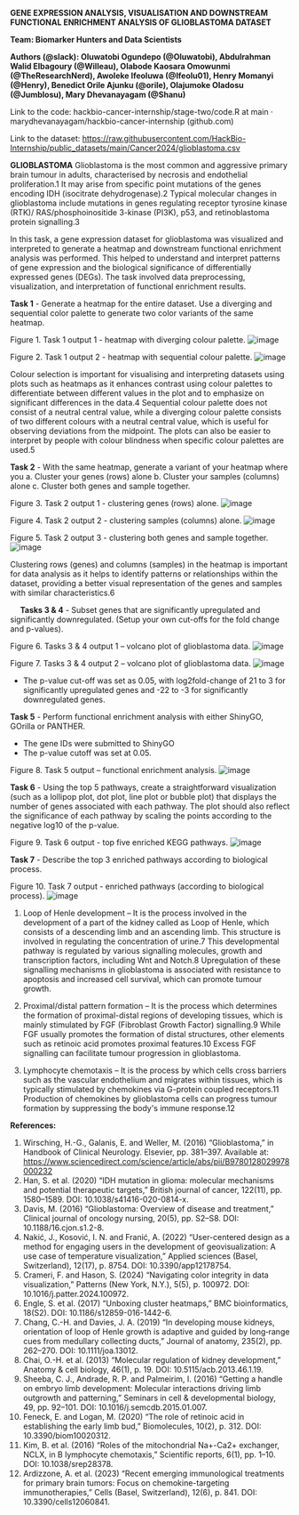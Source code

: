 **GENE EXPRESSION ANALYSIS, VISUALISATION AND DOWNSTREAM FUNCTIONAL ENRICHMENT ANALYSIS OF GLIOBLASTOMA DATASET**

**Team: Biomarker Hunters and Data Scientists**

**Authors (@slack): Oluwatobi Ogundepo (@Oluwatobi), Abdulrahman Walid Elbagoury (@Willeau), Olabode Kaosara Omowunmi (@TheResearchNerd), Awoleke Ifeoluwa (@Ifeolu01), Henry Momanyi (@Henry), Benedict Orile Ajunku (@orile), Olajumoke Oladosu (@Jumblosu), Mary Dhevanayagam (@Shanu)**

Link to the code: hackbio-cancer-internship/stage-two/code.R at main · marydhevanayagam/hackbio-cancer-internship (github.com)

Link to the dataset: https://raw.githubusercontent.com/HackBio-Internship/public_datasets/main/Cancer2024/glioblastoma.csv

**GLIOBLASTOMA**
Glioblastoma is the most common and aggressive primary brain tumour in adults, characterised by necrosis and endothelial proliferation.1 It may arise from specific point mutations of the genes encoding IDH (isocitrate dehydrogenase).2 Typical molecular changes in glioblastoma include mutations in genes regulating receptor tyrosine kinase (RTK)/ RAS/phosphoinositide 3-kinase (PI3K), p53, and retinoblastoma protein signalling.3

In this task, a gene expression dataset for glioblastoma was visualized and interpreted to generate a heatmap and downstream functional enrichment analysis was performed. This helped to understand and interpret patterns of gene expression and the biological significance of differentially expressed genes (DEGs). The task involved data preprocessing, visualization, and interpretation of functional enrichment results.

**Task 1** - Generate a heatmap for the entire dataset. Use a diverging and sequential color palette to generate two color variants of the same heatmap. 

 
Figure 1. Task 1 output 1 - heatmap with diverging colour palette.
![image](https://github.com/user-attachments/assets/0219e4ce-fd05-4041-ae10-4c333244f833)

 
Figure 2. Task 1 output 2 - heatmap with sequential colour palette.
![image](https://github.com/user-attachments/assets/75250732-38de-4b9b-b943-2a29e5f4365a)

Colour selection is important for visualising and interpreting datasets using plots such as heatmaps as it enhances contrast using colour palettes to differentiate between different values in the plot and to emphasize on significant differences in the data.4 Sequential colour palette does not consist of a neutral central value, while a diverging colour palette consists of two different colours with a neutral central value, which is useful for observing deviations from the midpoint. The plots can also be easier to interpret by people with colour blindness when specific colour palettes are used.5 

**Task 2** - With the same heatmap, generate a variant of your heatmap where you
a.	Cluster your genes (rows) alone
b.	Cluster your samples (columns) alone
c.	Cluster both genes and sample together.

 
Figure 3. Task 2 output 1 - clustering genes (rows) alone.
![image](https://github.com/user-attachments/assets/c3be2047-8ea0-41a1-abeb-f5f3164f0c2c)

 
Figure 4. Task 2 output 2 - clustering samples (columns) alone.
![image](https://github.com/user-attachments/assets/32b59089-0dda-4c1b-9924-b91999bd24db)

 
Figure 5. Task 2 output 3 - clustering both genes and sample together.
![image](https://github.com/user-attachments/assets/b795db04-f5eb-4498-9b8d-ad8594bfbf6a)

Clustering rows (genes) and columns (samples) in the heatmap is important for data analysis as it helps to identify patterns or relationships within the dataset, providing a better visual representation of the genes and samples with similar characteristics.6

 
**Tasks 3 & 4** - Subset genes that are significantly upregulated and significantly downregulated. (Setup your own cut-offs for the fold change and p-values).
 
Figure 6. Tasks 3 & 4 output 1 – volcano plot of glioblastoma data.
![image](https://github.com/user-attachments/assets/112f9c17-66f8-4771-aa20-39fa2ad775dc)

 
Figure 7. Tasks 3 & 4 output 2 – volcano plot of glioblastoma data.
![image](https://github.com/user-attachments/assets/4059f05a-6ed6-4982-bd8e-465eadf40103)

- The p-value cut-off was set as 0.05, with log2fold-change of 21 to 3 for significantly upregulated genes and -22 to -3 for significantly downregulated genes.
 
 
 

**Task 5** - Perform functional enrichment analysis with either ShinyGO, GOrilla or PANTHER.
-	The gene IDs were submitted to ShinyGO
-	The p-value cutoff was set at 0.05.

 
Figure 8. Task 5 output – functional enrichment analysis.
![image](https://github.com/user-attachments/assets/e5548657-2aab-4c34-aa8c-118967f2f0e7)

**Task 6** - Using the top 5 pathways, create a straightforward visualization (such as a lollipop plot, dot plot, line plot or bubble plot) that displays the number of genes associated with each pathway. The plot should also reflect the significance of each pathway by scaling the points according to the negative log10 of the p-value.

 
Figure 9. Task 6 output - top five enriched KEGG pathways.
![image](https://github.com/user-attachments/assets/7f742aec-ea6b-47ee-80cf-0162fff1bc57)


**Task 7** - Describe the top 3 enriched pathways according to biological process.

 
Figure 10. Task 7 output - enriched pathways (according to biological process).
![image](https://github.com/user-attachments/assets/dfa14271-2df6-4894-82c5-aa25ad2e150f)

1)	Loop of Henle development – It is the process involved in the development of a part of the kidney called as Loop of Henle, which consists of a descending limb and an ascending limb. This structure is involved in regulating the concentration of urine.7 This developmental pathway is regulated by various signalling molecules, growth and transcription factors, including Wnt and Notch.8 Upregulation of these signalling mechanisms in glioblastoma is associated with resistance to apoptosis and increased cell survival, which can promote tumour growth.

2)	Proximal/distal pattern formation – It is the process which determines the formation of proximal-distal regions of developing tissues, which is mainly stimulated by FGF (Fibroblast Growth Factor) signalling.9 While FGF usually promotes the formation of distal structures, other elements such as retinoic acid promotes proximal features.10 Excess FGF signalling can facilitate tumour progression in glioblastoma.

3)	Lymphocyte chemotaxis – It is the process by which cells cross barriers such as the vascular endothelium and migrates within tissues, which is typically stimulated by chemokines via G-protein coupled receptors.11 Production of chemokines by glioblastoma cells can progress tumour formation by suppressing the body's immune response.12


**References:**
1.	Wirsching, H.-G., Galanis, E. and Weller, M. (2016) “Glioblastoma,” in Handbook of Clinical Neurology. Elsevier, pp. 381–397. Available at: https://www.sciencedirect.com/science/article/abs/pii/B9780128029978000232
2.	Han, S. et al. (2020) “IDH mutation in glioma: molecular mechanisms and potential therapeutic targets,” British journal of cancer, 122(11), pp. 1580–1589. DOI: 10.1038/s41416-020-0814-x.
3.	Davis, M. (2016) “Glioblastoma: Overview of disease and treatment,” Clinical journal of oncology nursing, 20(5), pp. S2–S8. DOI: 10.1188/16.cjon.s1.2-8.
4.	Nakić, J., Kosović, I. N. and Franić, A. (2022) “User-centered design as a method for engaging users in the development of geovisualization: A use case of temperature visualization,” Applied sciences (Basel, Switzerland), 12(17), p. 8754. DOI: 10.3390/app12178754.
5.	Crameri, F. and Hason, S. (2024) “Navigating color integrity in data visualization,” Patterns (New York, N.Y.), 5(5), p. 100972. DOI: 10.1016/j.patter.2024.100972.
6.	Engle, S. et al. (2017) “Unboxing cluster heatmaps,” BMC bioinformatics, 18(S2). DOI: 10.1186/s12859-016-1442-6.
7.	Chang, C.-H. and Davies, J. A. (2019) “In developing mouse kidneys, orientation of loop of Henle growth is adaptive and guided by long‐range cues from medullary collecting ducts,” Journal of anatomy, 235(2), pp. 262–270. DOI: 10.1111/joa.13012.
8.	Chai, O.-H. et al. (2013) “Molecular regulation of kidney development,” Anatomy & cell biology, 46(1), p. 19. DOI: 10.5115/acb.2013.46.1.19.
9.	Sheeba, C. J., Andrade, R. P. and Palmeirim, I. (2016) “Getting a handle on embryo limb development: Molecular interactions driving limb outgrowth and patterning,” Seminars in cell & developmental biology, 49, pp. 92–101. DOI: 10.1016/j.semcdb.2015.01.007.
10.	Feneck, E. and Logan, M. (2020) “The role of retinoic acid in establishing the early limb bud,” Biomolecules, 10(2), p. 312. DOI: 10.3390/biom10020312.
11.	Kim, B. et al. (2016) “Roles of the mitochondrial Na+-Ca2+ exchanger, NCLX, in B lymphocyte chemotaxis,” Scientific reports, 6(1), pp. 1–10. DOI: 10.1038/srep28378.
12.	Ardizzone, A. et al. (2023) “Recent emerging immunological treatments for primary brain tumors: Focus on chemokine-targeting immunotherapies,” Cells (Basel, Switzerland), 12(6), p. 841. DOI: 10.3390/cells12060841.


